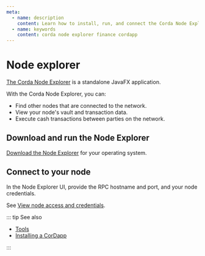 ```yaml
---
meta:
  - name: description
    content: Learn how to install, run, and connect the Corda Node Explorer to your Corda nodes.
  - name: keywords
    content: corda node explorer finance cordapp
---
```


# Node explorer

[The Corda Node Explorer](https://docs.corda.net/node-explorer.html) is a standalone JavaFX application.

With the Corda Node Explorer, you can:

* Find other nodes that are connected to the network.
* View your node's vault and transaction data.
* Execute cash transactions between parties on the network.

## Download and run the Node Explorer

[Download the Node Explorer](https://github.com/corda/node-explorer/releases) for your operating system.

## Connect to your node

In the Node Explorer UI, provide the RPC hostname and port, and your node credentials.

See [View node access and credentials](/platform/view-node-access-and-credentials).

::: tip See also

* [Tools](/operations/corda/tools)
* [Installing a CorDapp](/operations/corda/installing-a-cordapp)

:::
